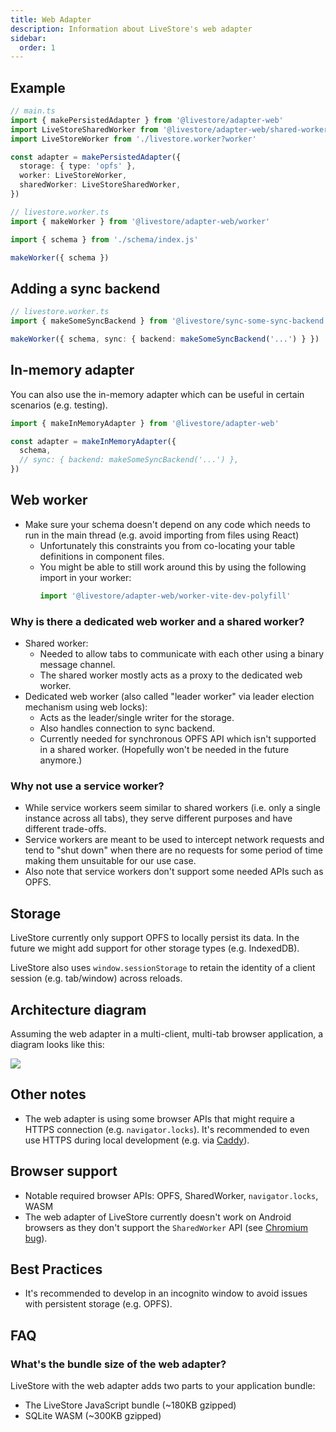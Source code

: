 ```yaml
---
title: Web Adapter
description: Information about LiveStore's web adapter
sidebar:
  order: 1
---
```


## Example

```ts
// main.ts
import { makePersistedAdapter } from '@livestore/adapter-web'
import LiveStoreSharedWorker from '@livestore/adapter-web/shared-worker?sharedworker'
import LiveStoreWorker from './livestore.worker?worker'

const adapter = makePersistedAdapter({
  storage: { type: 'opfs' },
  worker: LiveStoreWorker,
  sharedWorker: LiveStoreSharedWorker,
})
```

```ts
// livestore.worker.ts
import { makeWorker } from '@livestore/adapter-web/worker'

import { schema } from './schema/index.js'

makeWorker({ schema })
```

## Adding a sync backend

```ts
// livestore.worker.ts
import { makeSomeSyncBackend } from '@livestore/sync-some-sync-backend'

makeWorker({ schema, sync: { backend: makeSomeSyncBackend('...') } })
```

## In-memory adapter

You can also use the in-memory adapter which can be useful in certain scenarios (e.g. testing).

```ts
import { makeInMemoryAdapter } from '@livestore/adapter-web'

const adapter = makeInMemoryAdapter({
  schema,
  // sync: { backend: makeSomeSyncBackend('...') },
})
```

## Web worker

- Make sure your schema doesn't depend on any code which needs to run in the main thread (e.g. avoid importing from files using React)
  - Unfortunately this constraints you from co-locating your table definitions in component files.
  - You might be able to still work around this by using the following import in your worker:
    ```ts
    import '@livestore/adapter-web/worker-vite-dev-polyfill'
    ```

### Why is there a dedicated web worker and a shared worker?

- Shared worker:
  - Needed to allow tabs to communicate with each other using a binary message channel.
  - The shared worker mostly acts as a proxy to the dedicated web worker.
- Dedicated web worker (also called "leader worker" via leader election mechanism using web locks):
  - Acts as the leader/single writer for the storage.
  - Also handles connection to sync backend.
  - Currently needed for synchronous OPFS API which isn't supported in a shared worker. (Hopefully won't be needed in the future anymore.)

### Why not use a service worker?

- While service workers seem similar to shared workers (i.e. only a single instance across all tabs), they serve different purposes and have different trade-offs.
- Service workers are meant to be used to intercept network requests and tend to "shut down" when there are no requests for some period of time making them unsuitable for our use case.
- Also note that service workers don't support some needed APIs such as OPFS.

## Storage

LiveStore currently only support OPFS to locally persist its data. In the future we might add support for other storage types (e.g. IndexedDB).

LiveStore also uses `window.sessionStorage` to retain the identity of a client session (e.g. tab/window) across reloads. 

## Architecture diagram

Assuming the web adapter in a multi-client, multi-tab browser application, a diagram looks like this:

![](https://i.imgur.com/NCKbfub.png)

## Other notes

- The web adapter is using some browser APIs that might require a HTTPS connection (e.g. `navigator.locks`). It's recommended to even use HTTPS during local development (e.g. via [Caddy](https://caddyserver.com/docs/automatic-https)).

## Browser support

- Notable required browser APIs: OPFS, SharedWorker, `navigator.locks`, WASM
- The web adapter of LiveStore currently doesn't work on Android browsers as they don't support the `SharedWorker` API (see [Chromium bug](https://issues.chromium.org/issues/40290702)).

## Best Practices

- It's recommended to develop in an incognito window to avoid issues with persistent storage (e.g. OPFS).

## FAQ

### What's the bundle size of the web adapter?

LiveStore with the web adapter adds two parts to your application bundle:

- The LiveStore JavaScript bundle (~180KB gzipped)
- SQLite WASM (~300KB gzipped)
